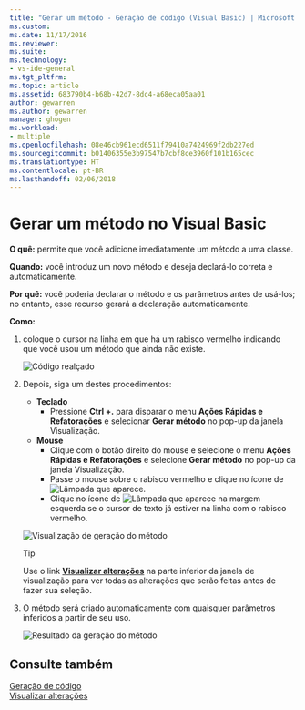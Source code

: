 ```yaml
---
title: "Gerar um método - Geração de código (Visual Basic) | Microsoft Docs"
ms.custom: 
ms.date: 11/17/2016
ms.reviewer: 
ms.suite: 
ms.technology:
- vs-ide-general
ms.tgt_pltfrm: 
ms.topic: article
ms.assetid: 683790b4-b68b-42d7-8dc4-a68eca05aa01
author: gewarren
ms.author: gewarren
manager: ghogen
ms.workload:
- multiple
ms.openlocfilehash: 08e46cb961ecd6511f79410a7424969f2db227ed
ms.sourcegitcommit: b01406355e3b97547b7cbf8ce3960f101b165cec
ms.translationtype: HT
ms.contentlocale: pt-BR
ms.lasthandoff: 02/06/2018
---
```

# <a name="generate-a-method-in-visual-basic"></a>Gerar um método no Visual Basic
**O quê:** permite que você adicione imediatamente um método a uma classe. 

**Quando:** você introduz um novo método e deseja declará-lo correta e automaticamente.  

**Por quê:** você poderia declarar o método e os parâmetros antes de usá-los; no entanto, esse recurso gerará a declaração automaticamente. 

**Como:**

1. coloque o cursor na linha em que há um rabisco vermelho indicando que você usou um método que ainda não existe.

   ![Código realçado](media/method-highlight-vb.png)

1. Depois, siga um destes procedimentos:
   * **Teclado**
     * Pressione **Ctrl +.** para disparar o menu **Ações Rápidas e Refatorações** e selecionar **Gerar método** no pop-up da janela Visualização.
   * **Mouse**
     * Clique com o botão direito do mouse e selecione o menu **Ações Rápidas e Refatorações** e selecione **Gerar método** no pop-up da janela Visualização.
     * Passe o mouse sobre o rabisco vermelho e clique no ícone de ![Lâmpada](media/bulb-vb.png) que aparece.
     * Clique no ícone de ![Lâmpada](media/bulb-vb.png) que aparece na margem esquerda se o cursor de texto já estiver na linha com o rabisco vermelho.

   ![Visualização de geração do método](media/method-preview-vb.png)

   >[!TIP]
   >Use o link [**Visualizar alterações**](../../ide/preview-changes.md) na parte inferior da janela de visualização para ver todas as alterações que serão feitas antes de fazer sua seleção.

1. O método será criado automaticamente com quaisquer parâmetros inferidos a partir de seu uso.

   ![Resultado da geração do método](media/method-result-vb.png)

## <a name="see-also"></a>Consulte também

[Geração de código](../code-generation-in-visual-studio.md)  
[Visualizar alterações](../../ide/preview-changes.md)